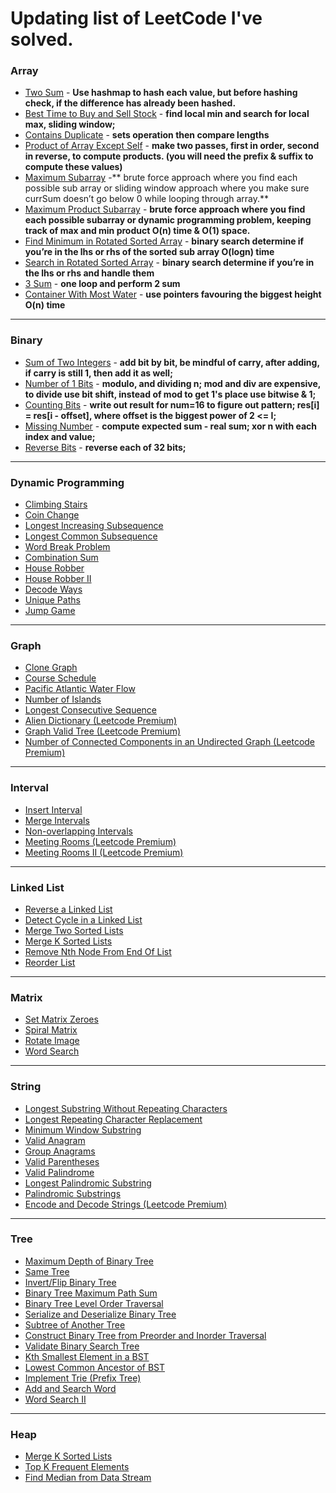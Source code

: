 # Updating list of LeetCode I've solved.


### **Array**

- [Two Sum](https://leetcode.com/problems/two-sum/) - **Use hashmap to hash each value, but before hashing check, if the difference has already been hashed.**
- [Best Time to Buy and Sell Stock](https://leetcode.com/problems/best-time-to-buy-and-sell-stock/) - **find local min and search for local max, sliding window;**
- [Contains Duplicate](https://leetcode.com/problems/contains-duplicate/) - **sets operation then compare lengths**
- [Product of Array Except Self](https://leetcode.com/problems/product-of-array-except-self/) - **make two passes, first in order, second in reverse, to compute products. (you will need the prefix & suffix to compute these values)**
- [Maximum Subarray](https://leetcode.com/problems/maximum-subarray/) -** brute force approach where you find each possible sub array or sliding window approach where you make sure currSum doesn’t go below 0 while looping through array.**
- [Maximum Product Subarray](https://leetcode.com/problems/maximum-product-subarray/) - **brute force approach where you find each possible subarray or dynamic programming problem, keeping track of max and min product O(n) time & O(1) space.**
- [Find Minimum in Rotated Sorted Array](https://leetcode.com/problems/find-minimum-in-rotated-sorted-array/) - **binary search determine if you’re in the lhs or rhs of the sorted sub array O(logn) time**
- [Search in Rotated Sorted Array](https://leetcode.com/problems/search-in-rotated-sorted-array/) - **binary search determine if you’re in the lhs or rhs and handle them**
- [3 Sum](https://leetcode.com/problems/3sum/) - **one loop and perform 2 sum**
- [Container With Most Water](https://leetcode.com/problems/container-with-most-water/) - **use pointers favouring the biggest height O(n) time**

---

### **Binary**

- [Sum of Two Integers](https://leetcode.com/problems/sum-of-two-integers/) - **add bit by bit, be mindful of carry, after adding, if carry is still 1, then add it as well;**
- [Number of 1 Bits](https://leetcode.com/problems/number-of-1-bits/) - **modulo, and dividing n; mod and div are expensive, to divide use bit shift, instead of mod to get 1's place use bitwise & 1;**
- [Counting Bits](https://leetcode.com/problems/counting-bits/) - **write out result for num=16 to figure out pattern; res[i] = res[i - offset], where offset is the biggest power of 2 <= I;**
- [Missing Number](https://leetcode.com/problems/missing-number/) - **compute expected sum - real sum; xor n with each index and value;**
- [Reverse Bits](https://leetcode.com/problems/reverse-bits/) - **reverse each of 32 bits;**
---

### **Dynamic Programming**

- [Climbing Stairs](https://leetcode.com/problems/climbing-stairs/)
- [Coin Change](https://leetcode.com/problems/coin-change/)
- [Longest Increasing Subsequence](https://leetcode.com/problems/longest-increasing-subsequence/)
- [Longest Common Subsequence](https://leetcode.com/problems/longest-common-subsequence/)
- [Word Break Problem](https://leetcode.com/problems/word-break/)
- [Combination Sum](https://leetcode.com/problems/combination-sum-iv/)
- [House Robber](https://leetcode.com/problems/house-robber/)
- [House Robber II](https://leetcode.com/problems/house-robber-ii/)
- [Decode Ways](https://leetcode.com/problems/decode-ways/)
- [Unique Paths](https://leetcode.com/problems/unique-paths/)
- [Jump Game](https://leetcode.com/problems/jump-game/)

---

### **Graph**

- [Clone Graph](https://leetcode.com/problems/clone-graph/)
- [Course Schedule](https://leetcode.com/problems/course-schedule/)
- [Pacific Atlantic Water Flow](https://leetcode.com/problems/pacific-atlantic-water-flow/)
- [Number of Islands](https://leetcode.com/problems/number-of-islands/)
- [Longest Consecutive Sequence](https://leetcode.com/problems/longest-consecutive-sequence/)
- [Alien Dictionary (Leetcode Premium)](https://leetcode.com/problems/alien-dictionary/)
- [Graph Valid Tree (Leetcode Premium)](https://leetcode.com/problems/graph-valid-tree/)
- [Number of Connected Components in an Undirected Graph (Leetcode Premium)](https://leetcode.com/problems/number-of-connected-components-in-an-undirected-graph/)

---

### **Interval**

- [Insert Interval](https://leetcode.com/problems/insert-interval/)
- [Merge Intervals](https://leetcode.com/problems/merge-intervals/)
- [Non-overlapping Intervals](https://leetcode.com/problems/non-overlapping-intervals/)
- [Meeting Rooms (Leetcode Premium)](https://leetcode.com/problems/meeting-rooms/)
- [Meeting Rooms II (Leetcode Premium)](https://leetcode.com/problems/meeting-rooms-ii/)

---

### **Linked List**

- [Reverse a Linked List](https://leetcode.com/problems/reverse-linked-list/)
- [Detect Cycle in a Linked List](https://leetcode.com/problems/linked-list-cycle/)
- [Merge Two Sorted Lists](https://leetcode.com/problems/merge-two-sorted-lists/)
- [Merge K Sorted Lists](https://leetcode.com/problems/merge-k-sorted-lists/)
- [Remove Nth Node From End Of List](https://leetcode.com/problems/remove-nth-node-from-end-of-list/)
- [Reorder List](https://leetcode.com/problems/reorder-list/)

---

### **Matrix**

- [Set Matrix Zeroes](https://leetcode.com/problems/set-matrix-zeroes/)
- [Spiral Matrix](https://leetcode.com/problems/spiral-matrix/)
- [Rotate Image](https://leetcode.com/problems/rotate-image/)
- [Word Search](https://leetcode.com/problems/word-search/)

---

### **String**

- [Longest Substring Without Repeating Characters](https://leetcode.com/problems/longest-substring-without-repeating-characters/)
- [Longest Repeating Character Replacement](https://leetcode.com/problems/longest-repeating-character-replacement/)
- [Minimum Window Substring](https://leetcode.com/problems/minimum-window-substring/)
- [Valid Anagram](https://leetcode.com/problems/valid-anagram/)
- [Group Anagrams](https://leetcode.com/problems/group-anagrams/)
- [Valid Parentheses](https://leetcode.com/problems/valid-parentheses/)
- [Valid Palindrome](https://leetcode.com/problems/valid-palindrome/)
- [Longest Palindromic Substring](https://leetcode.com/problems/longest-palindromic-substring/)
- [Palindromic Substrings](https://leetcode.com/problems/palindromic-substrings/)
- [Encode and Decode Strings (Leetcode Premium)](https://leetcode.com/problems/encode-and-decode-strings/)

---

### **Tree**

- [Maximum Depth of Binary Tree](https://leetcode.com/problems/maximum-depth-of-binary-tree/)
- [Same Tree](https://leetcode.com/problems/same-tree/)
- [Invert/Flip Binary Tree](https://leetcode.com/problems/invert-binary-tree/)
- [Binary Tree Maximum Path Sum](https://leetcode.com/problems/binary-tree-maximum-path-sum/)
- [Binary Tree Level Order Traversal](https://leetcode.com/problems/binary-tree-level-order-traversal/)
- [Serialize and Deserialize Binary Tree](https://leetcode.com/problems/serialize-and-deserialize-binary-tree/)
- [Subtree of Another Tree](https://leetcode.com/problems/subtree-of-another-tree/)
- [Construct Binary Tree from Preorder and Inorder Traversal](https://leetcode.com/problems/construct-binary-tree-from-preorder-and-inorder-traversal/)
- [Validate Binary Search Tree](https://leetcode.com/problems/validate-binary-search-tree/)
- [Kth Smallest Element in a BST](https://leetcode.com/problems/kth-smallest-element-in-a-bst/)
- [Lowest Common Ancestor of BST](https://leetcode.com/problems/lowest-common-ancestor-of-a-binary-search-tree/)
- [Implement Trie (Prefix Tree)](https://leetcode.com/problems/implement-trie-prefix-tree/)
- [Add and Search Word](https://leetcode.com/problems/add-and-search-word-data-structure-design/)
- [Word Search II](https://leetcode.com/problems/word-search-ii/)

---

### **Heap**

- [Merge K Sorted Lists](https://leetcode.com/problems/merge-k-sorted-lists/)
- [Top K Frequent Elements](https://leetcode.com/problems/top-k-frequent-elements/)
- [Find Median from Data Stream](https://leetcode.com/problems/find-median-from-data-stream/)